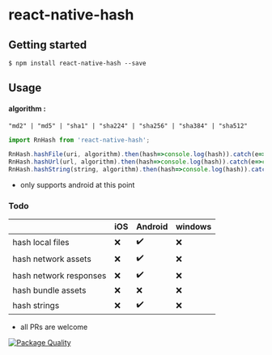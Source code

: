 # react-native-hash

## Getting started

`$ npm install react-native-hash --save`

## Usage

#### algorithm : 
`"md2" | "md5" | "sha1" | "sha224" | "sha256" | "sha384" | "sha512"`

```javascript
import RnHash from 'react-native-hash';

RnHash.hashFile(uri, algorithm).then(hash=>console.log(hash)).catch(e=>console.log(e));
RnHash.hashUrl(url, algorithm).then(hash=>console.log(hash)).catch(e=>console.log(e));
RnHash.hashString(string, algorithm).then(hash=>console.log(hash)).catch(e=>console.log(e));
```


* only supports android at this point


### Todo
|  |iOS |Android|windows|
|--|----|-------|-------|
|hash local files|:x:|:heavy_check_mark: |:x:|
|hash network assets|:x:|:heavy_check_mark: |:x:|
|hash network responses|:x:|:heavy_check_mark:|:x:|
|hash bundle assets|:x:|:x:|:x:|
|hash strings|:x:|:heavy_check_mark:|:x:|


* all PRs are welcome

[![Package Quality](https://npm.packagequality.com/badge/react-native-hash.png)](https://packagequality.com/#?package=react-native-hash)
